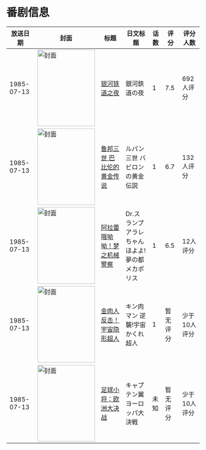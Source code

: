 # 番剧信息

|放送日期|封面|标题|日文标题|话数|评分|评分人数|
|---|---|---|---|---|---|---|
|1985-07-13|<img src="https://lain.bgm.tv/pic/cover/c/ff/b5/19208_Ge9Bg.jpg" alt="封面" style="width:150px;height:200px;object-fit:cover;">|[银河铁道之夜](https://bangumi.tv/subject/19208)|銀河鉄道の夜|1|7.5|692人评分|
|1985-07-13|<img src="https://lain.bgm.tv/pic/cover/c/7b/7e/67758_XH1v2.jpg" alt="封面" style="width:150px;height:200px;object-fit:cover;">|[鲁邦三世 巴比伦的黄金传说](https://bangumi.tv/subject/67758)|ルパン三世 バビロンの黄金伝説|1|6.7|132人评分|
|1985-07-13|<img src="https://lain.bgm.tv/pic/cover/c/4d/19/82721_NN0O8.jpg" alt="封面" style="width:150px;height:200px;object-fit:cover;">|[阿拉蕾 哦呦呦！梦之机械警察](https://bangumi.tv/subject/82721)|Dr.スランプ アラレちゃん ほよよ!夢の都メカポリス|1|6.5|12人评分|
|1985-07-13|<img src="https://lain.bgm.tv/pic/cover/c/73/d7/215103_A700w.jpg" alt="封面" style="width:150px;height:200px;object-fit:cover;">|[金肉人 反击！宇宙隐形超人](https://bangumi.tv/subject/215103)|キン肉マン 逆襲!宇宙かくれ超人|1|暂无评分|少于10人评分|
|1985-07-13|<img src="https://lain.bgm.tv/pic/cover/c/7a/ac/312253_HY9fx.jpg" alt="封面" style="width:150px;height:200px;object-fit:cover;">|[足球小将：欧洲大决战](https://bangumi.tv/subject/312253)|キャプテン翼 ヨーロッパ大決戦|未知|暂无评分|少于10人评分|
